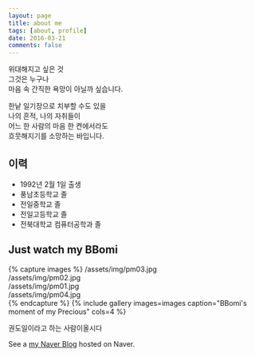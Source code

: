 ```yaml
---
layout: page
title: about me
tags: [about, profile]
date: 2016-03-21
comments: false
---
```


위대해지고 싶은 것<br>
그것은 누구나<br>
마음 속 간직한 욕망이 아닐까 싶습니다.<br>



한낱 일기장으로 치부할 수도 있을<br>
나의 흔적, 나의 자취들이<br>
어느 한 사람의 마음 한 켠에서라도<br>
흐뭇해지기를 소망하는 바입니다.<br>

## 이력
* 1992년 2월 1일 출생
* 풍남초등학교 졸
* 전일중학교 졸
* 전일고등학교 졸
* 전북대학교 컴퓨터공학과 졸


## Just watch my BBomi

{% capture images %}
    /assets/img/pm03.jpg  
    /assets/img/pm02.jpg  
    /assets/img/pm01.jpg  
    /assets/img/pm04.jpg  
{% endcapture %}
{% include gallery images=images caption="BBomi's moment of my Precious" cols=4 %}

권도일이라고 하는 사람이올시다

See a [my Naver Blog](http://kdi3939.blog.me/) hosted on Naver.
